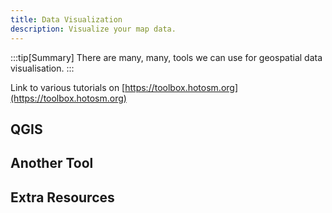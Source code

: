 ```yaml
---
title: Data Visualization
description: Visualize your map data.
---
```


:::tip[Summary]
There are many, many, tools we can use for geospatial data
visualisation.
:::

Link to various tutorials on 
[https://toolbox.hotosm.org](https://toolbox.hotosm.org)

## QGIS

## Another Tool

## Extra Resources
